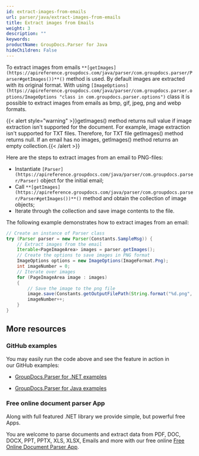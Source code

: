 ```yaml
---
id: extract-images-from-emails
url: parser/java/extract-images-from-emails
title: Extract images from Emails
weight: 3
description: ""
keywords: 
productName: GroupDocs.Parser for Java
hideChildren: False
---
```

To extract images from emails `**[getImages](https://apireference.groupdocs.com/java/parser/com.groupdocs.parser/Parser#getImages())**()` method is used. By default images are extracted with its original format. With using `[ImageOptions](https://apireference.groupdocs.com/java/parser/com.groupdocs.parser.options/ImageOptions "class in com.groupdocs.parser.options")` class it is possible to extract images from emails as bmp, gif, jpeg, png and webp formats.

{{< alert style="warning" >}}getImages() method returns null value if image extraction isn't supported for the document. For example, image extraction isn't supported for TXT files. Therefore, for TXT file getImages() method returns null. If an email has no images, getImages() method returns an empty collection.{{< /alert >}}

Here are the steps to extract images from an email to PNG-files:

*   Instantiate `[Parser](https://apireference.groupdocs.com/java/parser/com.groupdocs.parser/Parser)` object for the initial email;
*   Call `**[getImages](https://apireference.groupdocs.com/java/parser/com.groupdocs.parser/Parser#getImages())**()` method and obtain the collection of image objects;
*   Iterate through the collection and save image contents to the file.

The following example demonstrates how to extract images from an email:

```java
// Create an instance of Parser class
try (Parser parser = new Parser(Constants.SampleMsg)) {
    // Extract images from the email
    Iterable<PageImageArea> images = parser.getImages();
    // Create the options to save images in PNG format
    ImageOptions options = new ImageOptions(ImageFormat.Png);
    int imageNumber = 0;
    // Iterate over images
    for (PageImageArea image : images)
    {
        // Save the image to the png file
        image.save(Constants.getOutputFilePath(String.format("%d.png", imageNumber)), options);
        imageNumber++;
    }
}

```

## More resources

### GitHub examples

You may easily run the code above and see the feature in action in our GitHub examples:

*   [GroupDocs.Parser for .NET examples](https://github.com/groupdocs-parser/GroupDocs.Parser-for-.NET)
    
*   [GroupDocs.Parser for Java examples](https://github.com/groupdocs-parser/GroupDocs.Parser-for-Java)
    

### Free online document parser App

Along with full featured .NET library we provide simple, but powerful free Apps.

You are welcome to parse documents and extract data from PDF, DOC, DOCX, PPT, PPTX, XLS, XLSX, Emails and more with our free online [Free Online Document Parser App](https://products.groupdocs.app/parser).
